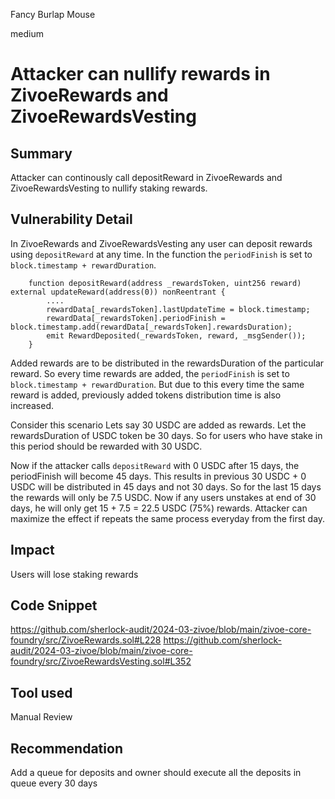 Fancy Burlap Mouse

medium

# Attacker can nullify rewards in ZivoeRewards and ZivoeRewardsVesting

## Summary
Attacker can continously call depositReward in ZivoeRewards and ZivoeRewardsVesting to nullify staking rewards. 

## Vulnerability Detail
In ZivoeRewards and ZivoeRewardsVesting any user can deposit rewards using `depositReward` at any time. In the function the `periodFinish` is set to `block.timestamp + rewardDuration`.
```solidity
    function depositReward(address _rewardsToken, uint256 reward) external updateReward(address(0)) nonReentrant {
        ....
        rewardData[_rewardsToken].lastUpdateTime = block.timestamp;
        rewardData[_rewardsToken].periodFinish = block.timestamp.add(rewardData[_rewardsToken].rewardsDuration);
        emit RewardDeposited(_rewardsToken, reward, _msgSender());
    }
```
Added rewards are to be distributed in the rewardsDuration of the particular reward. So every time rewards are added, the `periodFinish` is set to `block.timestamp + rewardDuration`.  But due to this every time the same reward is added, previously added tokens distribution time is also increased. 

Consider this scenario
Lets say 30 USDC are added as rewards. Let the rewardsDuration of USDC token be 30 days. So for users who have stake in this period should be rewarded with 30 USDC. 

Now if the attacker calls `depositReward` with 0 USDC after 15 days, the periodFinish will become  45 days. This results in previous 30 USDC + 0 USDC will be distributed in 45 days and not 30 days. So for the last 15 days the rewards will only be 7.5 USDC.  Now if any users unstakes at end of 30 days, he will only get  15 + 7.5  = 22.5 USDC (75%) rewards.  Attacker can maximize the effect if repeats the same process everyday from the first day. 

## Impact
Users will lose staking rewards

## Code Snippet
https://github.com/sherlock-audit/2024-03-zivoe/blob/main/zivoe-core-foundry/src/ZivoeRewards.sol#L228
https://github.com/sherlock-audit/2024-03-zivoe/blob/main/zivoe-core-foundry/src/ZivoeRewardsVesting.sol#L352

## Tool used

Manual Review

## Recommendation
Add a queue for deposits and owner should execute all the deposits in queue every 30 days 